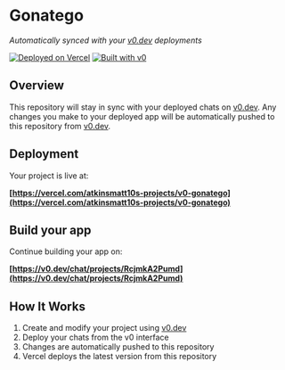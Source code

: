 # Gonatego

*Automatically synced with your [v0.dev](https://v0.dev) deployments*

[![Deployed on Vercel](https://img.shields.io/badge/Deployed%20on-Vercel-black?style=for-the-badge&logo=vercel)](https://vercel.com/atkinsmatt10s-projects/v0-gonatego)
[![Built with v0](https://img.shields.io/badge/Built%20with-v0.dev-black?style=for-the-badge)](https://v0.dev/chat/projects/RcjmkA2Pumd)

## Overview

This repository will stay in sync with your deployed chats on [v0.dev](https://v0.dev).
Any changes you make to your deployed app will be automatically pushed to this repository from [v0.dev](https://v0.dev).

## Deployment

Your project is live at:

**[https://vercel.com/atkinsmatt10s-projects/v0-gonatego](https://vercel.com/atkinsmatt10s-projects/v0-gonatego)**

## Build your app

Continue building your app on:

**[https://v0.dev/chat/projects/RcjmkA2Pumd](https://v0.dev/chat/projects/RcjmkA2Pumd)**

## How It Works

1. Create and modify your project using [v0.dev](https://v0.dev)
2. Deploy your chats from the v0 interface
3. Changes are automatically pushed to this repository
4. Vercel deploys the latest version from this repository